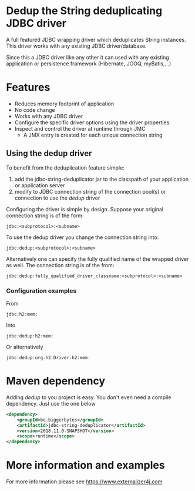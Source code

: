 # Dedup the String deduplicating JDBC driver

A full featured JDBC wrapping driver which deduplicates String instances. 
This driver works with any existing JDBC driver/database.

Since this a JDBC driver like any other it can used with any existing application 
or persistence framework (Hibernate, JOOQ, myBatis,...)

# Features

* Reduces memory footprint of application
* No code change
* Works with any JDBC driver
* Configure the specific driver options using the driver properties
* Inspect and control the driver at runtime through JMC
  * A JMX entry is created for each unique connection string  

## Using the dedup driver
To benefit from the deduplication feature simple:

1. add the jdbc-string-deduplicator jar to the classpath of your application or application server
2. modify to JDBC connection string of the connection pool(s) or connection to use the _dedup_ driver  


Configuring the driver is simple by design. Suppose your original connection string is of the form:

`jdbc:<subprotocol>:<subname>`

To use the dedup driver you change the connection string into:

`jdbc:dedup:<subprotocol>:<subname>`

Alternatively one can specify the fully qualified name of the wrapped driver as well. The connection string is of the from:

`jdbc:dedup:fully_qualified_driver_classname:<subprotocol>:<subname>`

### Configuration examples

From

`jdbc:h2:mem:`

Into

`jdbc:dedup:h2:mem:`

Or alternatively

`jdbc:dedup:org.h2.Driver:h2:mem:` 

# Maven dependency

Adding _dedup_ to you project is easy. You don't even need a compile <scope/> dependency. Just use the 
one below 

```xml
<dependency>
    <groupId>be.biggerbytes</groupId>
    <artifactId>jdbc-string-deduplicator</artifactId>
    <version>2018.11.0-SNAPSHOT</version>
    <scope>runtime</scope>
</dependency>
```

# More information and examples

For more information please see https://www.externalizer4j.com